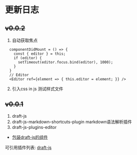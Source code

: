 更新日志
=========

~~v0.0.2~~
------

1. 自动获取焦点
  ```
    componentDidMount = () => {
      const { editor } = this;
      if (editor) {
        setTimeout(editor.focus.bind(editor), 1000);
      }
    }
    // Editor
    <Editor ref={element => { this.editor = element; }} />
  ```
2. 引入css in js 测试样式文件

~~v0.0.1~~
------

1. draft-js
2. draft-js-markdown-shortcuts-plugin markdown语法解析插件
3. draft-js-plugins-editor
  - [包装draft-js的组件](https://github.com/mediasilo/draft-js-plugins-editor)

可引用插件列表:
[draft-js](https://www.npmjs.com/browse/depended/draft-js)